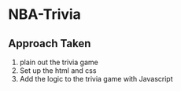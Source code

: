 # NBA-Trivia 

## Approach Taken
1. plain out the trivia game 
2. Set up the html and css 
3. Add the logic to the trivia game with Javascript 

